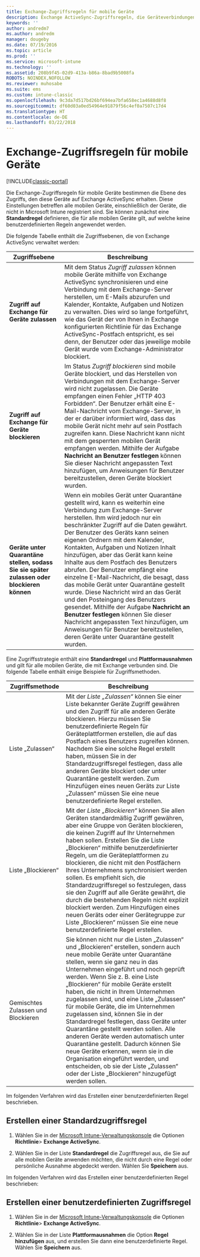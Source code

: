 ```yaml
---
title: Exchange-Zugriffsregeln für mobile Geräte
description: Exchange ActiveSync-Zugriffsregeln, die Geräteverbindungen mit EAS zulassen oder blockieren
keywords: ''
author: andredm7
ms.author: andredm
manager: dougeby
ms.date: 07/19/2016
ms.topic: article
ms.prod: ''
ms.service: microsoft-intune
ms.technology: ''
ms.assetid: 208b9f45-02d9-413a-b86a-8bad9b5008fa
ROBOTS: NOINDEX,NOFOLLOW
ms.reviewer: muhosabe
ms.suite: ems
ms.custom: intune-classic
ms.openlocfilehash: 9c3da7d517bd26bf694ea7bfa658ec1a4688d8f8
ms.sourcegitcommit: df60d03a0ed54964e91879f56c4ef0a7507c17d4
ms.translationtype: HT
ms.contentlocale: de-DE
ms.lasthandoff: 03/22/2018
---
```

# <a name="exchange-access-rules-for-mobile-devices"></a>Exchange-Zugriffsregeln für mobile Geräte

[!INCLUDE[classic-portal](../includes/classic-portal.md)]

Die Exchange-Zugriffsregeln für mobile Geräte bestimmen die Ebene des Zugriffs, den diese Geräte auf Exchange ActiveSync erhalten. Diese Einstellungen betreffen alle mobilen Geräte, einschließlich der Geräte, die nicht in Microsoft Intune registriert sind. Sie können zunächst eine **Standardregel** definieren, die für alle mobilen Geräte gilt, auf welche keine benutzerdefinierten Regeln angewendet werden.

Die folgende Tabelle enthält die Zugriffsebenen, die von Exchange ActiveSync verwaltet werden:

|Zugriffsebene|Beschreibung|
|----------------|---------------|
|**Zugriff auf Exchange für Geräte zulassen**|Mit dem Status *Zugriff zulassen* können mobile Geräte mithilfe von Exchange ActiveSync synchronisieren und eine Verbindung mit dem Exchange-Server herstellen, um E-Mails abzurufen und Kalender, Kontakte, Aufgaben und Notizen zu verwalten. Dies wird so lange fortgeführt, wie das Gerät der von Ihnen in Exchange konfigurierten Richtlinie für das Exchange ActiveSync-Postfach entspricht, es sei denn, der Benutzer oder das jeweilige mobile Gerät wurde vom Exchange-Administrator blockiert.|
|**Zugriff auf Exchange für Geräte blockieren**|Im Status *Zugriff blockieren* sind mobile Geräte blockiert, und das Herstellen von Verbindungen mit dem Exchange-Server wird nicht zugelassen. Die Geräte empfangen einen Fehler „HTTP 403 Forbidden“. Der Benutzer erhält eine E-Mail-Nachricht vom Exchange-Server, in der er darüber informiert wird, dass das mobile Gerät nicht mehr auf sein Postfach zugreifen kann. Diese Nachricht kann nicht mit dem gesperrten mobilen Gerät empfangen werden. Mithilfe der Aufgabe **Nachricht an Benutzer festlegen** können Sie dieser Nachricht angepassten Text hinzufügen, um Anweisungen für Benutzer bereitzustellen, deren Geräte blockiert wurden. |
|**Geräte unter Quarantäne stellen, sodass Sie sie später zulassen oder blockieren können**|Wenn ein mobiles Gerät unter Quarantäne gestellt wird, kann es weiterhin eine Verbindung zum Exchange-Server herstellen. Ihm wird jedoch nur ein beschränkter Zugriff auf die Daten gewährt. Der Benutzer des Geräts kann seinen eigenen Ordnern mit dem Kalender, Kontakten, Aufgaben und Notizen Inhalt hinzufügen, aber das Gerät kann keine Inhalte aus dem Postfach des Benutzers abrufen. Der Benutzer empfängt eine einzelne E-Mail-Nachricht, die besagt, dass das mobile Gerät unter Quarantäne gestellt wurde. Diese Nachricht wird an das Gerät und den Posteingang des Benutzers gesendet. Mithilfe der Aufgabe **Nachricht an Benutzer festlegen** können Sie dieser Nachricht angepassten Text hinzufügen, um Anweisungen für Benutzer bereitzustellen, deren Geräte unter Quarantäne gestellt wurden.|

Eine Zugriffsstrategie enthält eine **Standardregel** und **Plattformausnahmen** und gilt für alle mobilen Geräte, die mit Exchange verbunden sind. Die folgende Tabelle enthält einige Beispiele für Zugriffsmethoden.

|Zugriffsmethode|Beschreibung|
|-------------------|---------------|
|Liste „Zulassen“|Mit der *Liste „Zulassen“* können Sie einer Liste bekannter Geräte Zugriff gewähren und den Zugriff für alle anderen Geräte blockieren. Hierzu müssen Sie benutzerdefinierte Regeln für Geräteplattformen erstellen, die auf das Postfach eines Benutzers zugreifen können. Nachdem Sie eine solche Regel erstellt haben, müssen Sie in der Standardzugriffsregel festlegen, dass alle anderen Geräte blockiert oder unter Quarantäne gestellt werden. Zum Hinzufügen eines neuen Geräts zur Liste „Zulassen“ müssen Sie eine neue benutzerdefinierte Regel erstellen.|
|Liste „Blockieren“|Mit der *Liste „Blockieren“* können Sie allen Geräten standardmäßig Zugriff gewähren, aber eine Gruppe von Geräten blockieren, die keinen Zugriff auf Ihr Unternehmen haben sollen. Erstellen Sie die Liste „Blockieren“ mithilfe benutzerdefinierter Regeln, um die Geräteplattformen zu blockieren, die nicht mit den Postfächern Ihres Unternehmens synchronisiert werden sollen. Es empfiehlt sich, die Standardzugriffsregel so festzulegen, dass sie den Zugriff auf alle Geräte gewährt, die durch die bestehenden Regeln nicht explizit blockiert werden. Zum Hinzufügen eines neuen Geräts oder einer Gerätegruppe zur Liste „Blockieren“ müssen Sie eine neue benutzerdefinierte Regel erstellen.|
|Gemischtes Zulassen und Blockieren|Sie können nicht nur die Listen „Zulassen“ und „Blockieren“ erstellen, sondern auch neue mobile Geräte unter Quarantäne stellen, wenn sie ganz neu in das Unternehmen eingeführt und noch geprüft werden. Wenn Sie z. B. eine Liste „Blockieren“ für mobile Geräte erstellt haben, die nicht in Ihrem Unternehmen zugelassen sind, und eine Liste „Zulassen“ für mobile Geräte, die im Unternehmen zugelassen sind, können Sie in der Standardregel festlegen, dass Geräte unter Quarantäne gestellt werden sollen. Alle anderen Geräte werden automatisch unter Quarantäne gestellt. Dadurch können Sie neue Geräte erkennen, wenn sie in die Organisation eingeführt werden, und entscheiden, ob sie der Liste „Zulassen“ oder der Liste „Blockieren“ hinzugefügt werden sollen.|
Im folgenden Verfahren wird das Erstellen einer benutzerdefinierten Regel beschrieben.

## <a name="create-a-default-access-rule"></a>Erstellen einer Standardzugriffsregel

1.  Wählen Sie in der [Microsoft Intune-Verwaltungskonsole](https://manage.microsoft.com) die Optionen **Richtlinie**&gt; **Exchange ActiveSync**.

2.  Wählen Sie in der Liste **Standardregel** die Zugriffsregel aus, die Sie auf alle mobilen Geräte anwenden möchten, die nicht durch eine Regel oder persönliche Ausnahme abgedeckt werden. Wählen Sie **Speichern** aus.

Im folgenden Verfahren wird das Erstellen einer benutzerdefinierten Regel beschrieben:

## <a name="create-a-custom-access-rule"></a>Erstellen einer benutzerdefinierten Zugriffsregel

1. Wählen Sie in der [Microsoft Intune-Verwaltungskonsole](https://manage.microsoft.com) die Optionen **Richtlinie**&gt; **Exchange ActiveSync**.

2.  Wählen Sie in der Liste **Plattformausnahmen** die Option **Regel hinzufügen** aus, und erstellen Sie dann eine benutzerdefinierte Regel. Wählen Sie **Speichern** aus.
